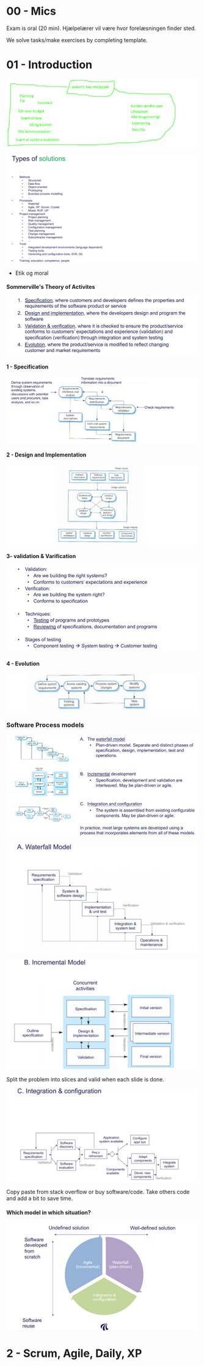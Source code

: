 # 00 - Mics

Exam is oral (20 min). Hjælpelærer vil være hvor forelæsningen finder sted. 

We solve tasks/make exercises by completing template. 

# 01 - Introduction

![](.\img\2.PNG)

![](.\img\1.png)

- Etik og moral

#### Sommerville's Theory of Activites

![](.\img\6.png)

#### 1 - Specification

![](.\img\7.png)

#### 2 - Design and Implementation

![](.\img\8.png)

#### 3- validation & Varification

![](.\img\9.png)

#### 4 - Evolution

![](.\img\10.png)



### Software Process models

![](.\img\11.png)

![](.\img\3.PNG)

![](.\img\4.png)

Split the problem into slices and valid when each slide is done.

![](.\img\5.png)

Copy paste from stack overflow or buy software/code. Take others code and add a bit to save time.

#### Which model in which situation?

![](.\img\12.png)



# 2 - Scrum, Agile, Daily, XP



